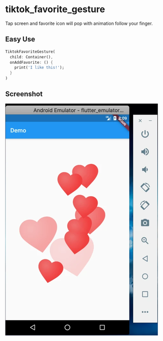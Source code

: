 # tiktok_favorite_gesture

Tap screen and favorite icon will pop with animation follow your finger.

## Easy Use

```dart
TiktokFavoriteGesture(
  child: Container(),
  onAddFavorite: () {
    print('I like this!');
  }
)
```

## Screenshot

![Screenshot](screenshot/favorite.png)